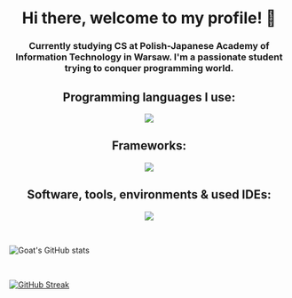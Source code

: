 <h1 align="center">Hi there, welcome to my profile! 🤠</h1> 
<h3 align="center">Currently studying CS at Polish-Japanese Academy of Information Technology in Warsaw. I'm a passionate student trying to conquer programming world.</h3>



<h2 align="center">Programming languages I use:</h2>
<p align="center">
  <a href="https://skillicons.dev">
    <img src="https://skillicons.dev/icons?i=java,cpp,c,python,go&theme=dark" />
  </a>
</p>
<h2 align="center">Frameworks:</h2>
<p align="center">
  <a href="https://skillicons.dev">
    <img src="https://skillicons.dev/icons?i=spring,selenium&theme=dark" />
  </a>
</p>
<h2 align="center">Software, tools, environments & used IDEs:</h2>
<p align="center">
  <a href="https://skillicons.dev">
    <img src="https://skillicons.dev/icons?i=idea,vscode,neovim,docker&theme=dark" />
  </a>
</p>
          
          

<br />     

![Goat's GitHub stats](https://github-readme-stats.vercel.app/api?username=g0at1&show_icons=true&theme=transparent)

<br />

[![GitHub Streak](https://github-readme-streak-stats.herokuapp.com?user=g0at1&theme=dark)](https://git.io/streak-stats)


<!--
**g0at1/g0at1** is a ✨ _special_ ✨ repository because its `README.md` (this file) appears on your GitHub profile.
- 🔭 I’m currently working on ...
- 👯 I’m looking to collaborate on ...
- 🤔 I’m looking for help with ...
- 💬 Ask me about ...
- 📫 How to reach me: ...
- 😄 Pronouns: ...
- ⚡ Fun fact: ...
<img align="left" alt="codeSTACKr's GitHub Stats" src="https://github-readme-stats.vercel.app/api? username=g0at1&show_icons=true&hide_border=false&title_color=ff652f&icon_color=FFE400&bg_color=09131B&text_color=ffffff&border_color=0c1a25" />

Here are some ideas to get you started:
-->
<!--
🌱 I’m currently learning: Go
-->





